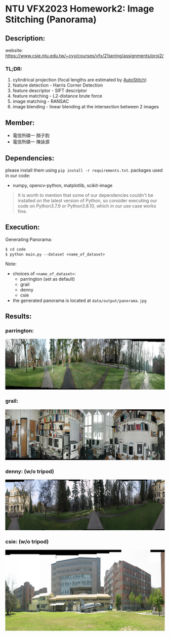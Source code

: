 # NTU VFX2023 Homework2: Image Stitching (Panorama)

## Description:
website: https://www.csie.ntu.edu.tw/~cyy/courses/vfx/21spring/assignments/proj2/

### TL;DR:
1. cylindrical projection (focal lengths are estimated by [AutoStitch](http://matthewalunbrown.com/autostitch/autostitch.html))
2. feature detection - Harris Corner Detection 
3. feature descriptor - SIFT descriptor
4. feature matching - L2-distance brute force
5. image matching - RANSAC
6. image blending - linear blending at the intersection between 2 images


## Member:
- 電信所碩一 顏子鈞
- 電信所碩一 陳詠源

## Dependencies:
please install them using ```pip install -r requirements.txt```. packages used in our code:
- numpy, opencv-python, matplotlib, scikit-image  
> It is worth to mention that some of our dependencies couldn't be installed on the latest version of Python, so consider executing our code on Python3.7.9 or Python3.8.10, which in our use case works fine.

## Execution:
Generating Panorama:
```
$ cd code
$ python main.py --dataset <name_of_dataset>
```
Note:
- choices of ```<name_of_dataset>```: 
    - parrington (set as default)
    - grail
    - denny
    - csie
- the generated panorama is located at ```data/output/panorama.jpg```

## Results:

### parrington:
<img src="data/output/panorama_parrington.jpg" height="160">


### grail:
<img src="data/output/panorama_grail.jpg" height="160">


### denny: (w/o tripod)
<img src="data/output/panorama_denny.jpg" height="160">


### csie: (w/o tripod)
<img src="data/output/panorama_csie.jpg" height="256">

